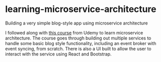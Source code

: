 # learning-microservice-architecture
Building a very simple blog-style app using microservice architecture

I followed along with [this course](https://www.udemy.com/course/microservices-with-node-js-and-react/) from Udemy to learn microservice architecture. The course goes through building out multiple services to handle some basic blog style functionality, including an event broker with event syncing, from scratch. There is also a UI built to allow the user to interact with the service using React and Bootstrap.
